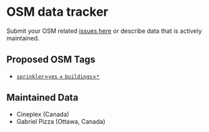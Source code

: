 # OSM data tracker

Submit your OSM related [issues here](https://github.com/osmottawa/data-tracker/issues) or describe data that is actively maintained.

## Proposed OSM Tags

- [`sprinkler`=`yes` + `buildings`=`*`](https://github.com/osmottawa/data-tracker/issues/1)

## Maintained Data

- Cineplex (Canada)
- Gabriel Pizza (Ottawa, Canada)
